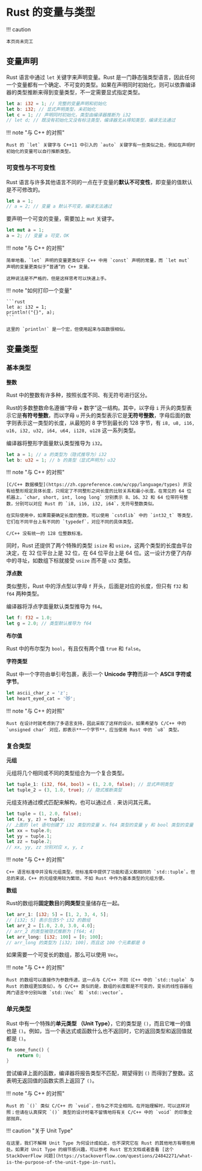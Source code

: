# Rust 的变量与类型

!!! caution

    本页尚未完工

## 变量声明

Rust 语言中通过 `let` 关键字来声明变量。Rust 是一门静态强类型语言，因此任何一个变量都有一个确定、不可变的类型。如果在声明同时初始化，则可以依靠编译器的类型推断来得到变量类型，不一定需要显式指定类型。

```rust
let a: i32 = 1; // 完整的变量声明和初始化
let b: i32; // 显式声明类型，未初始化
let c = 1; // 声明同时初始化，类型由编译器推断为 i32
// let d; // 既没有初始化又没有标注类型，编译器无从得知类型，编译无法通过
```

!!! note "与 C++ 的对照"

    Rust 的 `let` 关键字与 C++11 中引入的 `auto` 关键字有一些类似之处，例如在声明时初始化的变量可以自行推断类型。

### 可变性与不可变性

Rust 语言与许多其他语言不同的一点在于变量的**默认不可变性**，即变量的值默认是不可修改的。

```rust
let a = 1;
// a = 2; // 变量 a 默认不可变，编译无法通过
```

要声明一个可变的变量，需要加上 `mut` 关键字。

```rust
let mut a = 1;
a = 2; // 变量 a 可变，OK 
```

!!! note "与 C++ 的对照"

    简单地看，`let` 声明的变量更类似于 C++ 中用 `const` 声明的常量，而 `let mut` 声明的变量更类似于“普通”的 C++ 变量。

    这种说法是不严格的，但是这样思考可以快速上手。

!!! note "如何打印一个变量"

    ```rust
    let a: i32 = 1;
    println!("{}", a);
    ```

    这里的 `println!` 是一个宏，但使用起来与函数很相似。

## 变量类型

### 基本类型

**整数**

Rust 中的整数有许多种，按照长度不同、有无符号进行区分。

Rust的多数整数命名遵循“字母 + 数字”这一结构。其中，以字母 `i` 开头的类型表示它是**有符号整数**，而以字母 `u` 开头的类型表示它是**无符号整数**，字母后面的数字则表示这一类型的长度，从最短的 8 字节到最长的 128 字节，有 `i8, u8, i16, u16, i32, u32, i64, u64, i128, u128` 这一系列类型。

编译器将整形字面量默认类型推导为 `i32`。

```rust
let a = 1; // a 的类型为（隐式推导为）i32
let b: u32 = 1; // b 的类型（显式声明为）u32
```

!!! note "与 C++ 的对照"

    [C/C++ 数据模型](https://zh.cppreference.com/w/cpp/language/types) 并没有给整形规定具体长度，只规定了不同整形之间长度的比较关系和最小长度。在常见的 64 位机器上，`char, short, int, long long` 分别表示 8、16、32 和 64 位带符号整数，分别可以对应 Rust 的 `i8, i16, i32, i64`，无符号整数类似。

    在实际使用中，如果需要确定长度的整数，可以使用 `cstdlib` 中的 `int32_t` 等类型，它们在不同平台上有不同的 `typedef`，对应不同的具体类型。

    C/C++ 没有统一的 128 位整数标准。

同时，Rust 还提供了两个特殊的类型 `isize` 和 `usize`，这两个类型的长度由平台决定，在 32 位平台上是 32 位，在 64 位平台上是 64 位。这一设计方便了内存中的寻址，如数组下标就接受 `usize` 而不是 `u32` 类型。

**浮点数**

类似整形，Rust 中的浮点型以字母 `f` 开头，后面是对应的长度，但只有 `f32` 和 `f64` 两种类型。

编译器将浮点字面量默认类型推导为 `f64`。

```rust
let f: f32 = 1.0;
let g = 2.0; // 类型默认推导为 f64
```

**布尔值**

Rust 中的布尔型为 `bool`，有且仅有两个值 `true` 和 `false`。

**字符类型**

Rust 中一个字符由单引号包裹，表示一个 **Unicode 字符**而非一个 **ASCII 字符或字节**。

```rust
let ascii_char_z = 'z';
let heart_eyed_cat = '😻';
```

!!! note "与 C++ 的对照"

    Rust 在设计时就考虑到了多语言支持，因此采取了这样的设计。如果希望与 C/C++ 中的 `unsigned char` 对应，即表示**一个字节**，应当使用 Rust 中的 `u8` 类型。

### 复合类型

**元组**

元组将几个相同或不同的类型组合为一个复合类型。

```rust
let tuple_1: (i32, f64, bool) = (1, 2.0, false); // 显式声明类型
let tuple_2 = (3, 1.0, true); // 隐式推断类型
```

元组支持通过模式匹配来解构，也可以通过点 `.` 来访问其元素。

```rust
let tuple = (1, 2.0, false);
let (x, y, z) = tuple;
// 上面的 let 语句创建了 i32 类型的变量 x、f64 类型的变量 y 和 bool 类型的变量 z
let xx = tuple.0;
let yy = tuple.1;
let zz = tuple.2;
// xx, yy, zz 分别对应 x, y, z
```

!!! note "与 C++ 的对照"

    C++ 语言标准中并没有元组类型，但标准库中提供了功能和语义都相同的 `std::tuple`。但总的来说，C++ 的元组使用较为繁琐，不如 Rust 中作为基本类型的元组方便。

**数组**

Rust的数组将**固定数目**的**同类型**变量储存在一起。

```rust
let arr_1: [i32; 5] = [1, 2, 3, 4, 5];
// [i32; 5] 表示包含5个 i32 的数组
let arr_2 = [1.0, 2.0, 3.0, 4.0];
// arr_2 的类型被隐式推断为 [f64; 4]
let arr_long: [i32; 100] = [0; 100];
// arr_long 的类型为 [i32; 100]，而且这 100 个元素都是 0
```

如果需要一个可变长的数组，那么可以使用 `Vec`。

!!! note "与 C++ 的对照"

    Rust 的数组可以直接作为参数传递，这一点与 C/C++ 不同（C++ 中的 `std::tuple` 与 Rust 的数组更加类似）。与 C/C++ 类似的是，数组的长度都是不可变的，变长的线性容器在两门语言中分别叫做 `std::Vec` 和 `std::vector`。 

### 单元类型

Rust 中有一个特殊的**单元类型 （Unit Type）**，它的类型是 `()`，而且它唯一的值也是 `()`。例如，当一个表达式或函数什么也不返回时，它的返回类型和返回值就都是 `()`。

```rust
fn some_func() {
    return 0;
}
```

尝试编译上面的函数，编译器将报告类型不匹配，期望得到 `()` 而得到了整数。这表明无返回值的函数实质上返回了 `()`。

!!! note "与 C++ 的对照"

    Rust 的 `()` 类似 C/C++ 的 `void`，但与之不完全相同。在开始理解时，可以这样对照；但请在认真探究 `()` 类型的设计时毫不留情地将有关 C/C++ 中的 `void` 的印象全部抛弃。

!!! caution "关于 Unit Type"

    在这里，我们不解释 Unit Type 为何设计成如此，也不深究它在 Rust 的其他地方有哪些用处。如果对 Unit Type 的细节感兴趣，可以参考 Rust 官方文档或者查看 [这个 StackOverFlow 问题](https://stackoverflow.com/questions/24842271/what-is-the-purpose-of-the-unit-type-in-rust)。